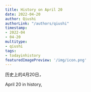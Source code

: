 ```yaml
---
title: History on April 20
date: 2022-04-20
author: Qiushi 
authorLink: "/authors/qiushi"
timestamp: 
- 2022-04
- 04-20
multitype: 
- qiushi
tags: 
- todayinhistory
featuredImagePreview: '/img/icon.png'
---
```









历史上的4月20日，

April 20 in history, 

<!--more-->

